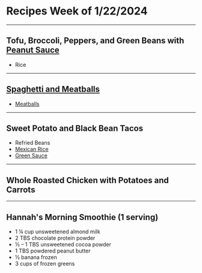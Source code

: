 # Recipes Week of 1/22/2024

---

## Tofu, Broccoli, Peppers, and Green Beans with [Peanut Sauce](https://www.budgetbytes.com/peanut-tofu/)
- Rice

---

## [Spaghetti and Meatballs](./MarcellaHazanTomatoSauce.md)
- [Meatballs](https://www.budgetbytes.com/turkey-meatballs/)


---

## Sweet Potato and Black Bean Tacos
- Refried Beans
- [Mexican Rice](./mexicanRice.md)
- [Green Sauce](./acapulcoGreenSalsa.md)

---

## Whole Roasted Chicken with Potatoes and Carrots

---

## Hannah's Morning Smoothie (1 serving)

- 1 ¼ cup unsweetened almond milk
- 2 TBS chocolate protein powder
- ½ – 1 TBS unsweetened cocoa powder
- 1 TBS powdered peanut butter
- ½ banana frozen
- 3 cups of frozen greens